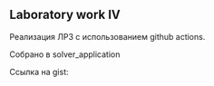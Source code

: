 ## Laboratory work IV

Реализация ЛР3 с использованием github actions.

Собрано в solver_application

Ссылка на gist:
